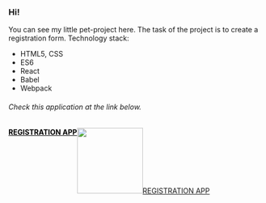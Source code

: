 ### Hi!

You can see my little pet-project here.
The task of the project is to create a registration form.
Technology stack:

- HTML5, CSS
- ES6
- React
- Babel
- Webpack

###### Сheck this application at the link below.

<div style="display: flex; flex-direction:row;justyify-content: space-between;">
<a href="https://ferbiy.github.io/Registration/dist/index.html" style="color: black; font-weight: 700; display: block">REGISTRATION APP</a>    <a href="https://ferbiy.github.io/Registration/dist/index.html"  style=" display: block"><img src="https://ferbiy.github.io/Registration/src/img/reg-icon.png" width="130" height="130">REGISTRATION APP</a>
</div>
